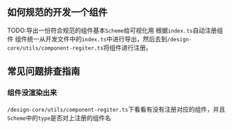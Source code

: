 ## 如何规范的开发一个组件

TODO:导出一份符合规范的组件基本`Scheme`给可视化用
根据`index.ts`自动注册组件
组件统一从开发文件中的`index.ts`中进行导出，然后去到`/design-core/utils/component-regiter.ts`将组件进行注册。

## 常见问题排查指南

### 组件没渲染出来
`/design-core/utils/component-regiter.ts`下看看有没有注册对应的组件，并且`Scheme`中的`type`是否对上注册的组件名
